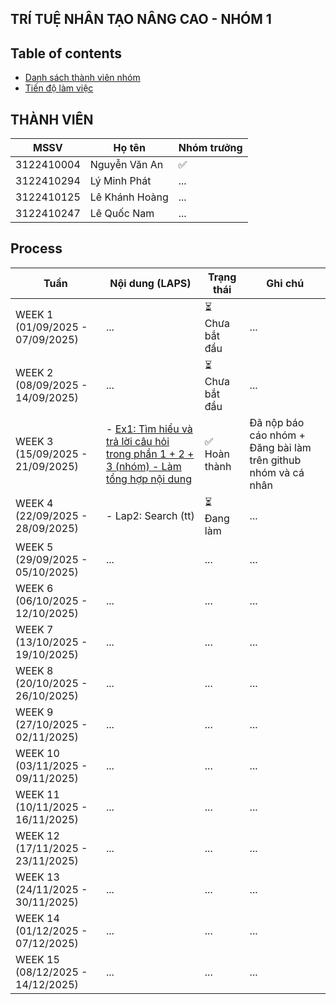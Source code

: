 ## TRÍ TUỆ NHÂN TẠO NÂNG CAO - NHÓM 1

## Table of contents
* [Danh sách thành viên nhóm](#thành-viên)
* [Tiến độ làm việc](#process)


## THÀNH VIÊN
| MSSV | Họ tên | Nhóm trưởng |
|------|-----------------|------|
| 3122410004 |  Nguyễn Văn An  | ✅ |
| 3122410294 |  Lý Minh Phát  | ... |
| 3122410125 |  Lê Khánh Hoàng  | ... |
| 3122410247 |  Lê Quốc Nam  | ... |
   
## Process
| Tuần | Nội dung (LAPS) | Trạng thái | Ghi chú |
|------|-----------------|------------|---------|
| WEEK 1 (01/09/2025 - 07/09/2025) | ... | ⏳ Chưa bắt đầu | ... |
| WEEK 2 (08/09/2025 - 14/09/2025) | ... | ⏳ Chưa bắt đầu | ... |
| WEEK 3 (15/09/2025 - 21/09/2025) | - [Ex1: Tìm hiểu và trả lời câu hỏi trong phần 1 + 2 + 3 (nhóm) - Làm tổng hợp nội dung](./Week_3/) | ✅ Hoàn thành | Đã nộp báo cáo nhóm + Đăng bài làm trên github nhóm và cá nhân |
| WEEK 4 (22/09/2025 - 28/09/2025) | - Lap2: Search (tt) | ⏳ Đang làm | ... |
| WEEK 5 (29/09/2025 - 05/10/2025) | ... | ... | ... |
| WEEK 6 (06/10/2025 - 12/10/2025) | ... | ... | ... |
| WEEK 7 (13/10/2025 - 19/10/2025) | ... | ... | ... |
| WEEK 8 (20/10/2025 - 26/10/2025) | ... | ... | ... |
| WEEK 9 (27/10/2025 - 02/11/2025) | ... | ... | ... |
| WEEK 10 (03/11/2025 - 09/11/2025) | ... | ... | ... |
| WEEK 11 (10/11/2025 - 16/11/2025) | ... | ... | ... |
| WEEK 12 (17/11/2025 - 23/11/2025) | ... | ... | ... |
| WEEK 13 (24/11/2025 - 30/11/2025) | ... | ... | ... |
| WEEK 14 (01/12/2025 - 07/12/2025) | ... | ... | ... |
| WEEK 15 (08/12/2025 - 14/12/2025) | ... | ... | ... |
